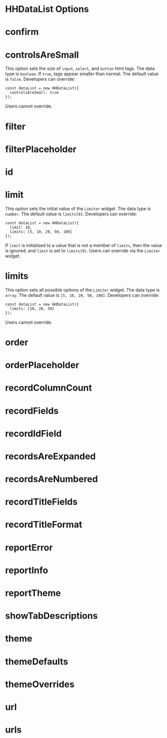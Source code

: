 # HHDataList Options

# confirm

# controlsAreSmall

This option sets the size of `input`, `select`, and `button` html tags. The data type is `boolean`. If `true`, tags appear smaller than normal. The default value is `false`. Developers can override:

``` nonum
const dataList = new HHDataList({
  controlsAreSmall: true
});
```

Users cannot override. 

# filter

# filterPlaceholder

# id

# limit

This option sets the initial value of the `Limiter` widget. The data type is `number`. The default value is `limits[0]`. Developers can override:

``` nonum
const dataList = new HHDataList({
  limit: 10,
  limits: [5, 10, 20, 50, 100]
});
```

If `limit` is initialized to a value that is not a member of `limits`, then the value is ignored, and `limit` is set to `limits[0]`. Users can override via the `Limiter` widget.

# limits

This option sets all possible options of the `Limiter` widget. The data type is `array`. The default value is `[5, 10, 20, 50, 100]`. Developers can override:

``` nonum
const dataList = new HHDataList({
  limits: [10, 20, 30]
});
```

Users cannot override.

# order

# orderPlaceholder

# recordColumnCount

# recordFields

# recordIdField

# recordsAreExpanded

# recordsAreNumbered

# recordTitleFields

# recordTitleFormat

# reportError

# reportInfo

# reportTheme

# showTabDescriptions

# theme

# themeDefaults

# themeOverrides

# url

# urls

